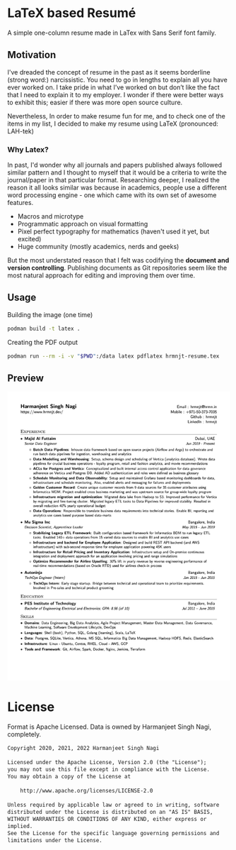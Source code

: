 
# LaTeX based Resumé

A simple one-column resume made in LaTex with Sans Serif font family.

## Motivation

I've dreaded the concept of resume in the past as it seems borderline (strong
word:) narcissistic. You need to go in lengths to explain all you have
ever worked on. I take pride in what I’ve worked on but don’t like the fact
that I need to explain it to my employer. I wonder if there were better ways to
exhibit this; easier if there was more open source culture.

Nevertheless, In order to make resume fun for me, and to check one of the
items in my list, I decided to make my resume using LaTeX (pronounced: LAH-tek)

### Why Latex?

In past, I'd wonder why all journals and papers published always followed
similar pattern and I thought to myself that it would be a criteria to write
the journal/paper in that particular format. Researching deeper, I realized
the reason it all looks similar was because in academics, people use a
different word processing engine - one which came with its own set of
awesome features.

- Macros and microtype
- Programmatic approach on visual formatting
- Pixel perfect typography for mathematics (haven't used it yet, but excited)
- Huge community (mostly academics, nerds and geeks)

But the most understated reason that I felt was codifying the **document and
version controlling**. Publishing documents as Git repositories seem like the
most natural approach for editing and improving them over time.

## Usage

Building the image (one time)

```bash
podman build -t latex .
```

Creating the PDF output
```bash
podman run --rm -i -v "$PWD":/data latex pdflatex hrmnjt-resume.tex
```

## Preview

![preview](./hrmnjt-resume.jpg)

# License

Format is Apache Licensed. Data is owned by Harmanjeet Singh Nagi, completely.

```
Copyright 2020, 2021, 2022 Harmanjeet Singh Nagi

Licensed under the Apache License, Version 2.0 (the "License");
you may not use this file except in compliance with the License.
You may obtain a copy of the License at

    http://www.apache.org/licenses/LICENSE-2.0

Unless required by applicable law or agreed to in writing, software
distributed under the License is distributed on an "AS IS" BASIS,
WITHOUT WARRANTIES OR CONDITIONS OF ANY KIND, either express or implied.
See the License for the specific language governing permissions and
limitations under the License.
```

